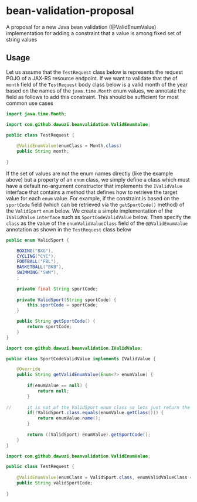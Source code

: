 # bean-validation-proposal
A proposal for a new Java bean validation (@ValidEnumValue) implementation for adding a constraint that a value is among fixed set of string values


## Usage

Let us assume that the `TestRequest` class below is represents the request POJO of a JAX-RS resource endpoint. If we want to validate that the of `month` field of the `TestRequest` body class below is a valid month of the year based on the names of the `java.time.Month` enum values, we annotate the field as follows to add this constraint. This should be sufficient for most common use cases

```java
import java.time.Month;

import com.github.dawuzi.beanvalidation.ValidEnumValue;

public class TestRequest {
	
	@ValidEnumValue(enumClass = Month.class)
	public String month;
	
}
```

If the set of values are not the enum names directly (like the example above) but a property of an `enum` class, we simply define a class which must have a default no-argument constructor that implements the `IValidValue` interface that contains a method that defines how to retrieve the target value for each `enum` value. For example, if the constraint is based on the `sportCode` field (which can be retrieved via the `getSportCode()` method) of the `ValidSport` `enum` below. We create a simple implementation of the `IValidValue` `interface` such as `SportCodeValidValue` below. Then specify the `class` as the value of the `enumValidValueClass` field of the `@@ValidEnumValue` annotation as shown in the `TestRequest` class below

```java
public enum ValidSport {

	BOXING("BXG"),
	CYCLING("CYC"),
	FOOTBALL("FBL"),
	BASKETBALL("BKB"),
	SWIMMING("SWM"),
	;
	
	private final String sportCode;
	
	private ValidSport(String sportCode) {
		this.sportCode = sportCode;
	}

	public String getSportCode() {
		return sportCode;
	}
}
```

```java
import com.github.dawuzi.beanvalidation.IValidValue;

public class SportCodeValidValue implements IValidValue {

	@Override
	public String getValidEnumValue(Enum<?> enumValue) {
		
		if(enumValue == null) {
			return null;
		}
		
//		it is not of the ValidSport enum class so lets just return the name
		if(!ValidSport.class.equals(enumValue.getClass())) {
			return enumValue.name();
		}
		
		return ((ValidSport) enumValue).getSportCode();
	}
}
```

```java
import com.github.dawuzi.beanvalidation.ValidEnumValue;

public class TestRequest {
	
	@ValidEnumValue(enumClass = ValidSport.class, enumValidValueClass = SportCodeValidValue.class)
	public String validSportCode;
	
}
```

